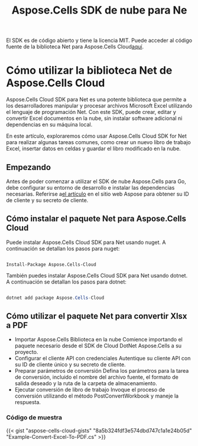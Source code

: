 ﻿---
title: Aspose.Cells SDK de nube para Ne
second_title: Aspose.Cells Cloud Documen
type: docs
url: /es/available-sdks/aspose-cells-cloud-net/
description: Aspose.Cells La nube admite Excel para crear, convertir, fusionar, dividir, proteger, operaciones de objetos internos, etc.
weight: 30
kwords: Excel, Office Nube, REST API, Hoja de cálculo, PDF, CSV, Json, Markdwon, Net
---
 El SDK es de código abierto y tiene la licencia MIT. Puede acceder al código fuente de la biblioteca Net para Aspose.Cells Cloud[aquí](https://github.com/aspose-cells-cloud/aspose-cells-cloud-dotnet).

# **Cómo utilizar la biblioteca Net de Aspose.Cells Cloud**

Aspose.Cells Cloud SDK para Net es una potente biblioteca que permite a los desarrolladores manipular y procesar archivos Microsoft Excel utilizando el lenguaje de programación Net. Con este SDK, puede crear, editar y convertir Excel documentos en la nube, sin instalar software adicional ni dependencias en su máquina local.

En este artículo, exploraremos cómo usar Aspose.Cells Cloud SDK for Net para realizar algunas tareas comunes, como crear un nuevo libro de trabajo Excel, insertar datos en celdas y guardar el libro modificado en la nube.

## Empezando

 Antes de poder comenzar a utilizar el SDK de nube Aspose.Cells para Go, debe configurar su entorno de desarrollo e instalar las dependencias necesarias. Referirse a[el artículo](https://docs.aspose.cloud/cells/quickstart/) en el sitio web Aspose para obtener su ID de cliente y su secreto de cliente.

## Cómo instalar el paquete Net para Aspose.Cells Cloud

Puede instalar Aspose.Cells Cloud SDK para Net usando nuget. A continuación se detallan los pasos para nuget:

```nuget

Install-Package Aspose.Cells-Cloud

```

También puedes instalar Aspose.Cells Cloud SDK para Net usando dotnet. A continuación se detallan los pasos para dotnet:

```powershell

dotnet add package Aspose.Cells-Cloud 

```

## Cómo utilizar el paquete Net para convertir Xlsx a PDF

- Importar Aspose.Cells Biblioteca en la nube
 Comience importando el paquete necesario desde el SDK de Cloud DotNet Aspose.Cells a su proyecto.
- Configurar el cliente API con credenciales
 Autentique su cliente API con su ID de cliente único y su secreto de cliente.
- Preparar parámetros de conversión
 Defina los parámetros para la tarea de conversión, incluido el nombre del archivo fuente, el formato de salida deseado y la ruta de la carpeta de almacenamiento.
- Ejecutar conversión de libro de trabajo
 Invoque el proceso de conversión utilizando el método PostConvertWorkbook y maneje la respuesta.

### **Código de muestra**

{{< gist "aspose-cells-cloud-gists" "8a5b324fdf3e574dbd747c1a1e24b05d" "Example-Convert-Excel-To-PDF.cs" >}}
